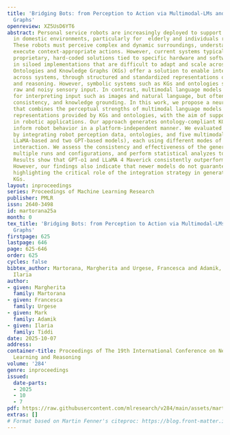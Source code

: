 ```yaml
---
title: 'Bridging Bots: from Perception to Action via Multimodal-LMs and Knowledge
  Graphs'
openreview: XZ5UsD6YT6
abstract: Personal service robots are increasingly deployed to support daily living
  in domestic environments, particularly for  elderly and individuals requiring assistance.
  These robots must perceive complex and dynamic surroundings, understand tasks, and
  execute context-appropriate actions. However, current systems typically rely on
  proprietary, hard-coded solutions tied to specific hardware and software, resulting
  in siloed implementations that are difficult to adapt and scale across platforms.
  Ontologies and Knowledge Graphs (KGs) offer a solution to enable interoperability
  across systems, through structured and standardized representations of knowledge
  and reasoning. However, symbolic systems such as KGs and ontologies struggle with
  raw and noisy sensory input. In contrast, multimodal language models are well suited
  for interpreting input such as images and natural language, but often lack transparency,
  consistency, and knowledge grounding. In this work, we propose a neurosymbolic framework
  that combines the perceptual strengths of multimodal language models with the structured
  representations provided by KGs and ontologies, with the aim of supporting interoperability
  in robotic applications. Our approach generates ontology-compliant KGs that can
  inform robot behavior in a platform-independent manner. We evaluated this framework
  by integrating robot perception data, ontologies, and five multimodal models (three
  LLaMA-based and two GPT-based models), each using different modes of neural-symbolic
  interaction. We assess the consistency and effectiveness of the generated KGs across
  multiple runs and configurations, and perform statistical analyzes to evaluate performance.
  Results show that GPT-o1 and LLaMA 4 Maverick consistently outperform other models.
  However, our findings also indicate that newer models do not guarantee better results,
  highlighting the critical role of the integration strategy in generating ontology-compliant
  KGs.
layout: inproceedings
series: Proceedings of Machine Learning Research
publisher: PMLR
issn: 2640-3498
id: martorana25a
month: 0
tex_title: 'Bridging Bots: from Perception to Action via Multimodal-LMs and Knowledge
  Graphs'
firstpage: 625
lastpage: 646
page: 625-646
order: 625
cycles: false
bibtex_author: Martorana, Margherita and Urgese, Francesca and Adamik, Mark and Tiddi,
  Ilaria
author:
- given: Margherita
  family: Martorana
- given: Francesca
  family: Urgese
- given: Mark
  family: Adamik
- given: Ilaria
  family: Tiddi
date: 2025-10-07
address:
container-title: Proceedings of The 19th International Conference on Neurosymbolic
  Learning and Reasoning
volume: '284'
genre: inproceedings
issued:
  date-parts:
  - 2025
  - 10
  - 7
pdf: https://raw.githubusercontent.com/mlresearch/v284/main/assets/martorana25a/martorana25a.pdf
extras: []
# Format based on Martin Fenner's citeproc: https://blog.front-matter.io/posts/citeproc-yaml-for-bibliographies/
---
```

